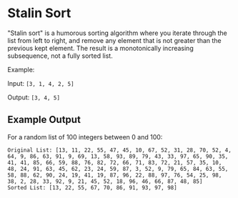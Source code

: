 # Stalin Sort

"Stalin sort" is a humorous sorting algorithm where you iterate through the list from left to right, and remove any
element that is not greater than the previous kept element. The result is a monotonically increasing subsequence, not a
fully sorted list.

Example:

Input: `[3, 1, 4, 2, 5]`

Output: `[3, 4, 5]`

## Example Output

For a random list of 100 integers between 0 and 100:

```
Original List: [13, 11, 22, 55, 47, 45, 10, 67, 52, 31, 28, 70, 52, 4, 64, 9, 86, 63, 91, 9, 69, 13, 58, 93, 89, 79, 43, 33, 97, 65, 90, 35, 41, 41, 85, 66, 59, 88, 76, 82, 72, 66, 71, 83, 72, 21, 57, 35, 10, 48, 24, 91, 63, 45, 62, 23, 24, 59, 87, 3, 52, 9, 79, 65, 84, 63, 55, 58, 88, 62, 90, 24, 19, 41, 19, 87, 96, 22, 88, 97, 76, 54, 25, 98, 38, 2, 28, 33, 92, 9, 21, 45, 52, 18, 96, 46, 66, 87, 48, 85]
Sorted List: [13, 22, 55, 67, 70, 86, 91, 93, 97, 98]
```